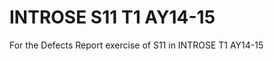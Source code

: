 INTROSE S11 T1 AY14-15
===============

For the Defects Report exercise of S11 in INTROSE T1 AY14-15
